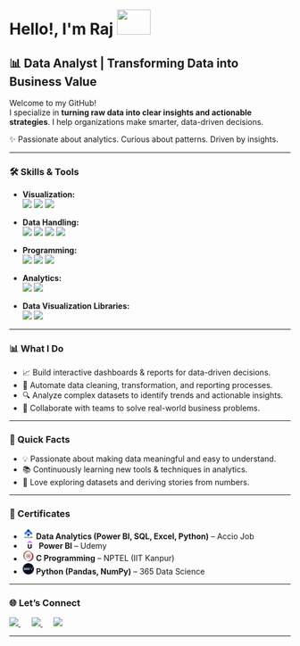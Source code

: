 # Hello!, I'm Raj <img src="https://media2.giphy.com/media/eDfEKRdCdvtpMopxYM/giphy.gif" width="60" height="45" />
 
## 📊 Data Analyst | Transforming Data into Business Value  

Welcome to my GitHub!  
I specialize in **turning raw data into clear insights and actionable strategies**.  I help organizations make smarter, data-driven decisions.

✨ Passionate about analytics. Curious about patterns. Driven by insights.  

---
### 🛠️ Skills & Tools 

- **Visualization:**  
  <img src="https://img.shields.io/badge/Power%20BI-F2C811?style=for-the-badge&logo=power-bi&logoColor=black"/> 
  <img src="https://img.shields.io/badge/Tableau-E97627?style=for-the-badge&logo=tableau&logoColor=white"/> 
  <img src="https://img.shields.io/badge/Excel-217346?style=for-the-badge&logo=microsoft-excel&logoColor=white"/>  

- **Data Handling:**  
  <img src="https://img.shields.io/badge/SQL-4479A1?style=for-the-badge&logo=postgresql&logoColor=white"/> 
  <img src="https://img.shields.io/badge/Advanced%20Excel-217346?style=for-the-badge&logo=microsoft-excel&logoColor=white"/> 
  <img src="https://img.shields.io/badge/Power%20Query-0078D4?style=for-the-badge&logo=microsoft&logoColor=white"/> 
  <img src="https://img.shields.io/badge/SSIS-CC2927?style=for-the-badge&logo=microsoft-sql-server&logoColor=white"/>  

- **Programming:**  
  <img src="https://img.shields.io/badge/Python-3776AB?style=for-the-badge&logo=python&logoColor=white"/> 
  <img src="https://img.shields.io/badge/Pandas-150458?style=for-the-badge&logo=pandas&logoColor=white"/> 
  <img src="https://img.shields.io/badge/NumPy-013243?style=for-the-badge&logo=numpy&logoColor=white"/>  

- **Analytics:**  
  <img src="https://img.shields.io/badge/DAX-F2C811?style=for-the-badge&logo=power-bi&logoColor=black"/> 
  <img src="https://img.shields.io/badge/Excel%20Formulas-217346?style=for-the-badge&logo=microsoft-excel&logoColor=white"/>  

- **Data Visualization Libraries:**  
  <img src="https://img.shields.io/badge/Matplotlib-11557C?style=for-the-badge&logo=plotly&logoColor=white"/> 
  <img src="https://img.shields.io/badge/Seaborn-3182BD?style=for-the-badge&logo=python&logoColor=white"/>  


---

### 📊 What I Do  

- 📈 Build interactive dashboards & reports for data-driven decisions.  
- 🔄 Automate data cleaning, transformation, and reporting processes.  
- 🔍 Analyze complex datasets to identify trends and actionable insights.  
- 🤝 Collaborate with teams to solve real-world business problems.  

---

### 🚀 Quick Facts  

- 💡 Passionate about making data meaningful and easy to understand.  
- 📚 Continuously learning new tools & techniques in analytics.  
- 🔎 Love exploring datasets and deriving stories from numbers.  

---

### 🏅 Certificates  

- <img src="Logo/acciojob.webp" alt="Accio Job" width="20"/> **Data Analytics (Power BI, SQL, Excel, Python)** – Accio Job  
- <img src="Logo/Udemy-Logo.png" alt="Udemy" width="25"/> **Power BI** – Udemy  
- <img src="Logo/nptellg.png" alt="NPTEL" width="20"/> **C Programming** – NPTEL (IIT Kanpur)  
- <img src="Logo/365_data_science.png" alt="365 Data Science" width="20"/> **Python (Pandas, NumPy)** – 365 Data Science  

---
### 🌐 Let’s Connect  

<p align="left">
  <a href="https://www.linkedin.com/in/rajvkr/" >
    <img src="https://img.shields.io/badge/LinkedIn-0A66C2?style=for-the-badge&logo=linkedin&logoColor=white" />
  </a> &nbsp;&nbsp;&nbsp;&nbsp;
  <a href="https://www.freelancer.com/u/rajvkr32">
    <img src="https://img.shields.io/badge/Freelancer-29B2FE?style=for-the-badge&logo=freelancer&logoColor=white" />
  </a> &nbsp;&nbsp;&nbsp;&nbsp;
  <a href="mailto:rajvkr32@gmail.com">
    <img src="https://img.shields.io/badge/Gmail-D14836?style=for-the-badge&logo=gmail&logoColor=white" />
  </a>
</p>

---
<!--
**rajvkr/rajvkr** is a ✨ special ✨ repository because its `README.md` (this file) appears on your GitHub profile.
-->
